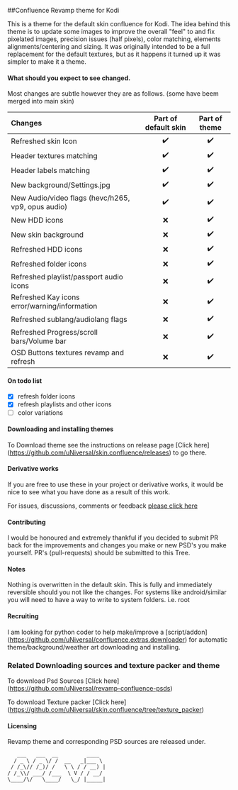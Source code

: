 ##Confluence Revamp theme for Kodi

This is a theme for the default skin confluence for Kodi.
The idea behind this theme is to update some images to improve the overall "feel" to and fix pixelated images, precision issues (half pixels), color matching, elements alignments/centering and sizing.
It was originally intended to be a full replacement for the default textures, but as it happens it turned up it was simpler to make it a theme.

#### What should you expect to see changed. 

Most changes are subtle however they are as follows. (some have beem merged into main skin)

Changes | Part of default skin | Part of theme 
:----|:---:|:---:
Refreshed skin Icon | :heavy_check_mark: | :heavy_check_mark:
Header textures matching | :heavy_check_mark: | :heavy_check_mark:
Header labels matching | :heavy_check_mark: | :heavy_check_mark:
New background/Settings.jpg | :heavy_check_mark: | :heavy_check_mark:
New Audio/video flags (hevc/h265, vp9, opus audio) | :heavy_check_mark: | :heavy_check_mark:
New HDD icons | :x: | :heavy_check_mark:
New skin background | :x: | :heavy_check_mark:
Refreshed HDD icons | :x: | :heavy_check_mark:
Refreshed folder icons | :x: | :heavy_check_mark:
Refreshed playlist/passport audio icons | :x: | :heavy_check_mark:
Refreshed Kay icons error/warning/information | :x: | :heavy_check_mark:
Refreshed sublang/audiolang flags | :x: | :heavy_check_mark:
Refreshed Progress/scroll bars/Volume bar | :x: | :heavy_check_mark:
OSD Buttons textures revamp and refresh | :x: | :heavy_check_mark:

#### On todo list
- [x] refresh folder icons
- [x] refresh playlists and other icons
- [ ] color variations

#### Downloading and installing themes

To Download theme see the instructions on release page [Click here] (https://github.com/uNiversaI/skin.confluence/releases) to go there.

#### Derivative works

If you are free to use these in your project or derivative works, it would be nice to see what you have done as a result of this work.

For issues, discussions, comments or feedback [please click here](https://github.com/uNiversaI/skin.confluence/issues)

#### Contributing

I would be honoured and extremely thankful if you decided to submit PR back for the improvements and changes you make or new PSD's you make yourself.
PR's (pull-requests) should be submitted to this Tree.

#### Notes
Nothing is overwritten in the default skin. This is fully and immediately reversible should you not like the changes.
For systems like android/similar you will need to have a way to write to system folders. i.e. root

#### Recruiting
I am looking for python coder to help make/improve a [script/addon] (https://github.com/uNiversaI/confluence.extras.downloader) for automatic theme/background/weather art downloading and installing.

### Related Downloading sources and texture packer and theme

To download Psd Sources [Click here] (https://github.com/uNiversaI/revamp-confluence-psds)

To download Texture packer [Click here] (https://github.com/uNiversaI/skin.confluence/tree/texture_packer)

#### Licensing

Revamp theme and corresponding PSD sources are released under.

```
   ___   ___  __         ____  
  / _ \ / _ \/ /  __   _|___ \ 
 / /_\// /_)/ /   \ \ / / __) |
/ /_\\/ ___/ /___  \ V / / __/ 
\____/\/   \____/   \_/ |_____|

```
